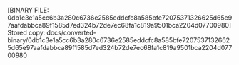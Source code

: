 [BINARY FILE: 0db1c3e1a5cc6b3a280c6736e2585eddcfc8a585bfe72075371326625d65e97aafdabbca89f1585d7ed324b72de7ec68fa1c819a9501bca2204d07700980]
Stored copy: docs/converted-binary/0db1c3e1a5cc6b3a280c6736e2585eddcfc8a585bfe72075371326625d65e97aafdabbca89f1585d7ed324b72de7ec68fa1c819a9501bca2204d07700980
